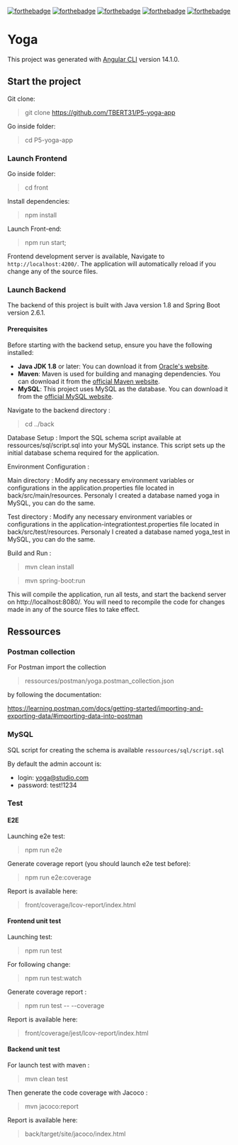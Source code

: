 [![forthebadge](https://forthebadge.com/images/badges/cc-0.svg)](https://forthebadge.com)
[![forthebadge](https://forthebadge.com/images/badges/made-with-javascript.svg)](https://forthebadge.com)
[![forthebadge](https://forthebadge.com/images/badges/uses-css.svg)](https://forthebadge.com)
[![forthebadge](https://forthebadge.com/images/badges/made-with-java.svg)](https://forthebadge.com)
[![forthebadge](https://forthebadge.com/images/badges/built-with-love.svg)](https://forthebadge.com)


# Yoga

This project was generated with [Angular CLI](https://github.com/angular/angular-cli) version 14.1.0.

## Start the project

Git clone:

> git clone https://github.com/TBERT31/P5-yoga-app

Go inside folder:

> cd P5-yoga-app

### Launch Frontend

Go inside folder:

> cd front

Install dependencies:

> npm install

Launch Front-end:

> npm run start;

Frontend development server is available, Navigate to `http://localhost:4200/`. 
The application will automatically reload if you change any of the source files.

### Launch Backend

The backend of this project is built with Java version 1.8 and Spring Boot version 2.6.1.

#### Prerequisites

Before starting with the backend setup, ensure you have the following installed:

- **Java JDK 1.8** or later: You can download it from [Oracle's website](https://www.oracle.com/java/technologies/javase/javase8-archive-downloads.html).
- **Maven**: Maven is used for building and managing dependencies. You can download it from the [official Maven website](https://maven.apache.org/download.cgi).
- **MySQL**: This project uses MySQL as the database. You can download it from the [official MySQL website](https://dev.mysql.com/downloads/installer/).

Navigate to the backend directory :
> cd ../back

Database Setup : 
Import the SQL schema script available at ressources/sql/script.sql into your MySQL instance. This script sets up the initial database schema required for the application. 

Environment Configuration : 

Main directory :
Modify any necessary environment variables or configurations in the application.properties file located in back/src/main/resources.
Personaly I created a database named yoga in MySQL, you can do the same.

Test directory :
Modify any necessary environment variables or configurations in the application-integrationtest.properties file located in back/src/test/resources.
Personaly I created a database named yoga_test in MySQL, you can do the same.

Build and Run : 

> mvn clean install

> mvn spring-boot:run

This will compile the application, run all tests, and start the backend server on http://localhost:8080/.
You will need to recompile the code for changes made in any of the source files to take effect.

## Ressources

### Postman collection

For Postman import the collection

> ressources/postman/yoga.postman_collection.json 

by following the documentation: 

https://learning.postman.com/docs/getting-started/importing-and-exporting-data/#importing-data-into-postman


### MySQL

SQL script for creating the schema is available `ressources/sql/script.sql`

By default the admin account is:
- login: yoga@studio.com
- password: test!1234


### Test

#### E2E

Launching e2e test:

> npm run e2e

Generate coverage report (you should launch e2e test before):

> npm run e2e:coverage

Report is available here:

> front/coverage/lcov-report/index.html

#### Frontend unit test

Launching test:

> npm run test

For following change:

> npm run test:watch

Generate coverage report :

> npm run test -- --coverage

Report is available here:

> front/coverage/jest/lcov-report/index.html

#### Backend unit test


For launch test with maven :

> mvn clean test

Then generate the code coverage with Jacoco :

> mvn jacoco:report

Report is available here:

> back/target/site/jacoco/index.html
